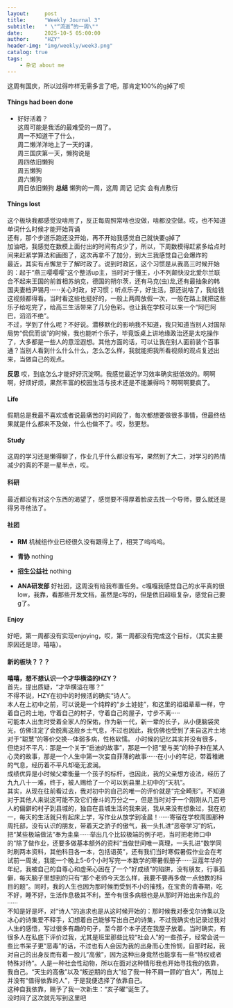 ```yaml
---
layout:     post
title:      "Weekly Journal 3"
subtitle:   " \"“流逝”的一周\""
date:       2025-10-5 05:00:00
author:     "HZY"
header-img: "img/weekly/week3.png"
catalog: true
tags:
    - 杂记 about me
---
```


这周有国庆，所以过得咋样无需多言了吧，那肯定100%的g掉了呗
#### Things had been done
* 好好活着？    
这周可能是我活的最难受的一周了。  
周一不知道干了什么，  
周二懒洋洋地上了一天的课，  
周三国庆第一天，懒狗说是  
周四依旧懒狗  
周五懒狗  
周六懒狗  
周日依旧懒狗
**总结**   懒狗的一周，这周 周记 记实 会有点敷衍
#### Things lost
这个板块我都感觉没啥用了，反正每周照常啥也没做，啥都没空做。哎，也不知道单词什么时候才能开始背诵  
还有，那个步道乐跑还没开始，再不开始我感觉自己就快要g掉了  
加油吧，我感觉在数模上面付出的时间有点少了，所以，下周数模得赶紧多给点时间来赶紧学算法和画图了，这次再拿不了加分，到大三我感觉自己会爆炸的    
最近，其实有点懈怠于了解时政了。说到时政区，这个习惯是从我高三时候开始的：起于“燕三嘤嘤嘤”这个整活up主，当时对于懂王，小不列颠快没北爱尔兰联合不起来王国的前首相苏纳克，德国的朔尔茨，还有马克(虫)龙,还有最抽象的韩国夫妻档尹锡月······关心时政，好习惯；听点乐子，好生活。那还说啥了，我给钱这视频都得看。当时看这些也挺好的，一般上两周放假一次，一般在路上就把这些乐子给吃完了，给高三生活带来了几分色彩。也让我在学校可以来一个“阿巴阿巴，滔滔不绝”。  
不过，学到了什么呢？不好说。潜移默化的影响我不知道，我只知道当别人对国际局势“侃侃而谈”的时候，我也能听个乐子，毕竟饭桌上讲地缘政治还是太吃操作了，大多都是一些人的意淫遐想。其他方面的话，可以让我在别人面前装个百事通？当别人看到什么什么什么，怎么怎么样，我就能把我所看视频的观点复述出来，当做自己的观点。  


**反思**  哎，到底怎么才能好好沉淀啊。我感觉最近学习效率确实挺低效的。啊啊啊，好烦好烦，果然丰富的校园生活与技术还是不能兼得吗？啊啊啊要疯了。
#### Life 
假期总是我最不喜欢或者说最痛苦的时间段了，每次都想要做很多事情，但最终结果就是什么都来不及做，什么也做不了。哎，愁更愁。  
#### Study
这周的学习还是懒得聊了，作业几乎什么都没有写，果然到了大二，对学习的热情减少的真的不是一星半点，哎。
####  科研
最近都没有对这个东西的渴望了，感觉要不得厚着脸皮去找一个导师，要么就还是得另寻他法了。
#### 社团
* **RM**
机械组作业已经很久没有跟得上了，相哭了呜呜呜。
* **青协**
nothing
* **招生公益社**
nothing 

* **ANA研发部**
好社团，这周没有给我布置任务。c嘎嘎我感觉自己的水平真的很low，我靠，看那些开发文档，虽然是c写的，但是依旧超级复杂，感觉自己要g了。

#### Enjoy
好吧，第一周都没有实现enjoying，哎，第一周都没有完成这个目标，（其实主要原因还是琼，嘻嘻）。

#### 新的板块？？？
**嘻嘻，想不想认识一个才华横溢的HZY？**   
首先，提出质疑，“才华横溢在哪？”  
不得不说，HZY在初中的时候活的确实“诗人”。  
本人在上初中之前，可以说是一个纯粹的“乡土娃娃”，和这里的祖祖辈辈一样，守着自己的土地，守着自己的村子，守着自己的屋子，寸步不离·····    
可能本人出生时受着全家人的保佑，作为新一代，新一辈的长子，从小便脑袋灵光，仿佛注定了会脱离这般乡土气息，不过也因此，我仿佛也受到了来自这片土地对于“聪慧”的等价交换--体弱多病，性格软懦。
小时候的记忆其实并没有很多，但绝对不平凡：那是一个关于“启迪的故事”，那是一个把“爱与美”的种子种在某人心灵的故事，那是一个人生中第一次妄自菲薄的故事······在小小的年纪，带着稚嫩的气息，经历着不平凡却毫无波澜。  
成绩优异是小时候父辈衡量一个孩子的标杆，也因此，我的父亲想方设法，经历了九九八十一难，终于，被人赐给了一个可以到县里上初中的“天机”。  
其实，从现在往前看过去，我对初中的自己的唯一的评价就是“完全畸形”。不知道对于其他人来说这可能不及它们奋斗的万分之一，但是当时对于一个刚刚从几百号人的偏僻的村子到县城的，独自在县城生活的我来说，我从来没有想象过，我在初一，每天的生活就只有起床上学，写作业从放学到凌晨！······寄宿在学校周围那种周托部，没有认识的朋友，带着天之骄子的傲气，我一头扎进“恶卷学习”的坑，把“某些极端做法”奉为圭臬······举出几个比较极端的例子吧，当时把老师口中的“除了做作业，还要多做基本额外的资料”当做世间唯一真理，一头扎进“数学同时刷两本资料，其他科目各一本，包括语英”，还有我们当时寒假暑假作业会在考试前一周发，我能一个晚上5-6个小时写完一本数学的寒暑假册子······豆蔻年华的年纪，我被自己的自尊心和虚荣心困在了一个“好成绩”的陷阱，没有朋友，行事孤僻，每天脑子里想到的只有“那个老师今天怎么样，我要不要再多做一点他教的科目的题”。同时，我的人生也因为那时候而受到不小的摧残，在宝贵的青春期，吃不好，睡不好，生活作息极其不利，至今有很多病根也是从那时开始出来作乱的······  
不知是好是坏，对“诗人”的追求也是从这时候开始的：那时候我对泰戈尔诗集以及冰心的诗集爱不释手，幻想着自己能够写出自己的诗集，不过我确实也记录过我对人生的感悟，写过很多有趣的句子，至今那个本子还在我屋子放着。当时确实，有很多人在私底下评价过我，尤其是班里那些比较“社会人”的一些孩子，经常会说一些比书呆子更“恶毒”的话，不过也有人会因为我的出身而心生怜悯，自那时起，我对自己的出身反而有着一股儿“高傲”，因为这种出身竟然也能享有一些“特权或者特殊对待”。人是一种社会性动物，所以在面对这种情形我也开始寻找我的依靠，我自己。“天生的高傲”以及“叛逆期的自大”给了我一种不屑一顾的“自大”，再加上并没有“值得依靠的人”，于是我便选择了依靠自己。  
这种自我依靠，赐予了我一次新生：“亥子曜”诞生了。   
没时间了这次就先写到这里吧


 
